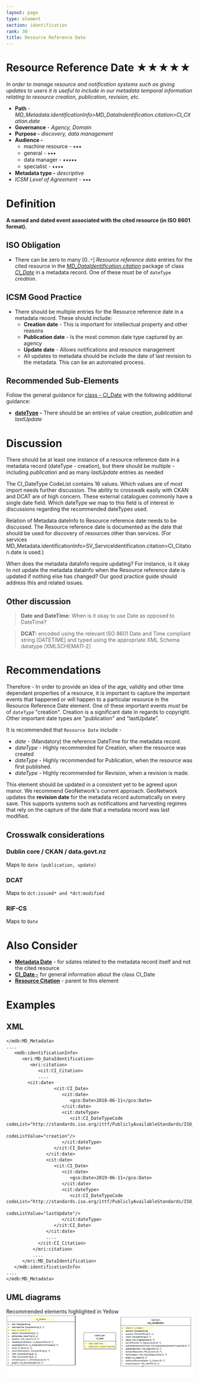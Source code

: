 ```yaml
---
layout: page
type: element
section: identification
rank: 30
title: Resource Reference Date 
---
```

#  Resource Reference Date ★★★★★
*In order to manage resource and notification systems such as giving updates to users it is useful to include in our metadata temporal information relating to resource creation, publication, revision, etc.*

- **Path** - *MD_Metadata.identificationInfo>MD_DataIndentification.citation>CI_Citation.date*
- **Governance** -  *Agency, Domain*
- **Purpose -** *discovery, data management*
- **Audience -** 
  - machine resource - ⭑⭑⭑
  - general - ⭑⭑⭑
  - data manager - ⭑⭑⭑⭑⭑
  - specialist - ⭑⭑⭑⭑
- **Metadata type -** *descriptive*
- *ICSM Level of Agreement* - ⭑⭑⭑

# Definition 
**A named and dated event associated with the cited resource (in ISO 8601 format).**

## ISO Obligation 
- There can be zero to many [0..`*`] *Resource reference date* entries for the cited resource in the  *[MD_DataIdentification.citation](./ResourceCitation)* package of class *[CI_Date](./class-CI_Date)* in a metadata record.  One of these must be of `dateType` *creation*.

## ICSM Good Practice  
- There should be multiple entries for the Resource reference date in a metadata record.  These should include:
  - **Creation date** - This is important for intellectual property and other reasons
  - **Publication date** - Is the most common date type captured by an agency
  - **Update date** - Allows notifications and resource management
  - All updates to metadata should be include the date of last revision to the metadata. This can be an automated process.

## Recommended Sub-Elements   
Follow the general guidance for [class - CI_Date](./class-CI_Date) with the following additional guidance:
- **[dateType](http://wiki.esipfed.org/index.php/ISO_19115-3_Codelists#CI_DateTypeCode) -**  There should be an entries of value *creation*, *publication* and *lastUpdate*

# Discussion 
There should be at least one instance of a resource reference date in a metadata record (dateType - creation), but there should be multiple - including *publication* and as many *lastUpdate* entries as needed

The CI_DateType CodeList contains 16 values. Which values are of most import needs further discussion. The ability to crosswalk easily with CKAN and DCAT are of high concern. These external catalogues commonly have a single date field. Which dateType we map to this field is of interest in discussions regarding the recommended dateTypes used.

Relation of Metadata dateInfo to Resource reference date needs to be discussed. The Resource reference date is documented as the date that should be used for discovery of resources other than services. (For services MD_Metadata.identificationInfo>SV_ServiceIdentification.citation>CI_Citation.date is used.)

When does the metadata dataInfo require updating? For instance, is it okay to not update the metadata dataInfo when the Resource reference date is updated if nothing else has changed? Our good practice guide should address this and related issues.


## Other discussion
> **Date and DateTime:**
When is it okay to use Date as opposed to DateTime?

> **DCAT:**
encoded using the relevant ISO 8601 Date and Time compliant string [DATETIME] and typed using the appropriate XML Schema datatype [XMLSCHEMA11-2]


# Recommendations 
Therefore - In order to provide an idea of the age, validity and other time dependant properties of a resource, it is important to capture the important events that happened or will happen to a particular resource in the Resource Reference Date element.  One of these important events must be of `dateType` "creation".  Creation is a significant date in regards to copyright. Other important date types are "publication" and "lastUpdate".

It is recommended that `Resource Date` include - 
- *date* - (Mandatory) the reference DateTime for the metadata record.
- *dateType* - Highly recommended for Creation, when the resource was created
- *dateType* - Highly recommended for Publication, when the resource was first published.
- *dateType* - Highly recommended for Revision, when a revision is made.

This element should be updated in a consistent yet to be agreed upon manor.  We recommend GeoNetwork's current approach.  GeoNetwork updates the **revision date** for the metadata record automatically on every save. This supports systems such as notifications and harvesting regimes that  rely on the capture of the date that a metadata record was last modified.  

## Crosswalk considerations

### Dublin core / CKAN / data.govt.nz
Maps to `date (publication, update)`

### DCAT
Maps to `dct:issued* and *dct:modified`

### RIF-CS
Maps to `Date`

# Also Consider
- **[Metadata Date](./MetadataDate)** - for sdates related to the metadata record itself and not the cited resource
- **[CI_Date -](./class-CI_Date)** for general information about the class CI_Date
- **[Resource  Citation](./ResourceCitation)** - parent to this element

# Examples

## XML 
```
</mdb:MD_Metadata>
....
   <mdb:identificationInfo>
      <mri:MD_DataIdentification>
         <mri:citation>
            <cit:CI_Citation>
            ....
   		<cit:date>
                  <cit:CI_Date>
                     <cit:date>
                        <gco:Date>2018-06-11</gco:Date>
                     </cit:date>
                     <cit:dateType>
                        <cit:CI_DateTypeCode codeList="http://standards.iso.org/ittf/PubliclyAvailableStandards/ISO_19139_Schemas/resources/codelist/ML_gmxCodelists.xml#CI_DateTypeCode"
                                             codeListValue="creation"/>
                     </cit:dateType>
                  </cit:CI_Date>
               </cit:date>
               <cit:date>
                  <cit:CI_Date>
                     <cit:date>
                        <gco:Date>2019-06-11</gco:Date>
                     </cit:date>
                     <cit:dateType>
                        <cit:CI_DateTypeCode codeList="http://standards.iso.org/ittf/PubliclyAvailableStandards/ISO_19139_Schemas/resources/codelist/ML_gmxCodelists.xml#CI_DateTypeCode"
                                             codeListValue="lastUpdate"/>
                     </cit:dateType>
                  </cit:CI_Date>
               </cit:date>
               ....
            </cit:CI_Citation>
          </mri:citation>
          ....
      </mri:MD_DataIdentification>
   </mdb:identificationInfo>
....
</mdb:MD_Metadata>
```

## UML diagrams
Recommended elements highlighted in Yellow
![resourceDate](../images/ResourceDateUML.png)
